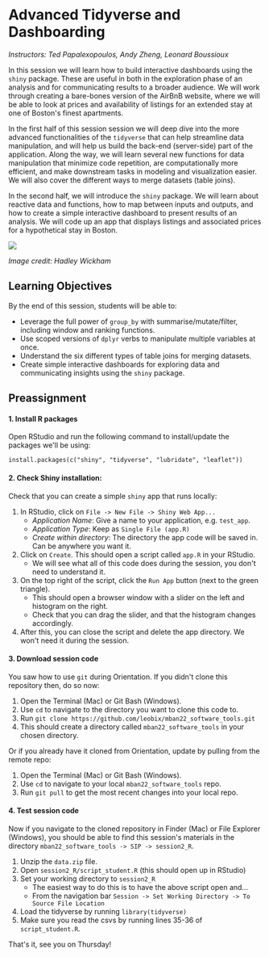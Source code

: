 # Advanced Tidyverse and Dashboarding

*Instructors: Ted Papalexopoulos, Andy Zheng, Leonard Boussioux*

In this session we will learn how to build interactive dashboards using the `shiny` package. These are useful in both in the exploration phase of an analysis and for communicating results to a broader audience. We will work through creating a bare-bones version of the AirBnB website, where we will be able to look at prices and availability of listings for an extended stay at one of Boston's finest apartments. 

In the first half of this session session we will deep dive into the more advanced functionalities of the `tidyverse` that can help streamline data manipulation, and will help us build the back-end (server-side) part of the application. Along the way, we will learn several new functions for data manipulation that minimize code repetition, are computationally more efficient, and make downstream tasks in modeling and visualization easier. We will also cover the different ways to merge datasets (table joins). 

In the second half, we will introduce the `shiny` package. We will learn about reactive data and functions, how to map between inputs and outputs, and how to create a simple interactive dashboard to present results of an analysis. We will code up an app that displays listings and associated prices for a hypothetical stay in Boston. 

![](http://r4ds.had.co.nz/diagrams/data-science.png)

*Image credit: Hadley Wickham*

## Learning Objectives 

By the end of this session, students will be able to:

- Leverage the full power of `group_by` with summarise/mutate/filter, including window and ranking functions. 
- Use scoped versions of `dplyr` verbs to manipulate multiple variables at once. 
- Understand the six different types of table joins for merging datasets.
- Create simple interactive dashboards for exploring data and communicating insights using the `shiny` package.

## Preassignment

#### 1. Install R packages

Open RStudio and run the following command to install/update the packages we'll be using: 

`install.packages(c("shiny", "tidyverse", "lubridate", "leaflet"))`

#### 2. Check Shiny installation:

Check that you can create a simple `shiny` app that runs locally:

1) In RStudio, click on `File -> New File -> Shiny Web App...`
    - *Application Name*: Give a name to your application, e.g. `test_app`. 
    - *Application Type*: Keep as `Single File (app.R)`
    - *Create within directory*: The directory the app code will be saved in. Can be anywhere you want it.
2) Click on `Create`. This should open a script called `app.R` in your RStudio. 
    - We will see what all of this code does during the session, you don't need to understand it.
3) On the top right of the script, click the `Run App` button (next to the green triangle).
    - This should open a browser window with a slider on the left and histogram on the right. 
    - Check that you can drag the slider, and that the histogram changes accordingly.
4) After this, you can close the script and delete the app directory. We won't need it during the session.

#### 3. Download session code

You saw how to use `git` during Orientation. If you didn't clone this repository then, do so now:

1) Open the Terminal (Mac) or Git Bash (Windows). 
2) Use `cd` to navigate to the directory you want to clone this code to.
3) Run `git clone https://github.com/leobix/mban22_software_tools.git`
4) This should create a directory called `mban22_software_tools` in your chosen directory.


Or if you already have it cloned from Orientation, update by pulling from the remote repo:

1) Open the Terminal (Mac) or Git Bash (Windows). 
2) Use `cd` to navigate to your local `mban22_software_tools` repo.
3) Run `git pull` to get the most recent changes into your local repo.


#### 4. Test session code

Now if you navigate to the cloned repository in Finder (Mac) or File Explorer (Windows), you should be able to find this session's materials in the directory `mban22_software_tools -> SIP -> session2_R`.

1) Unzip the `data.zip` file. 
2) Open `session2_R/script_student.R`  (this should open up in RStudio)
3) Set your working directory to `session2_R`
    - The easiest way to do this is to have the above script open and...
    - From the navigation bar `Session -> Set Working Directory -> To Source File Location`
4) Load the tidyverse by running `library(tidyverse)`
5) Make sure you read the csvs by running lines 35-36 of `script_student.R`.


That's it, see you on Thursday!